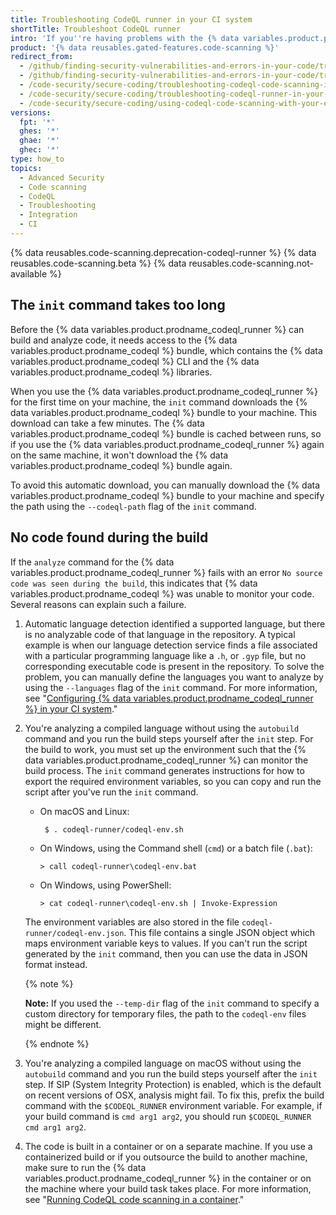 ```yaml
---
title: Troubleshooting CodeQL runner in your CI system
shortTitle: Troubleshoot CodeQL runner
intro: 'If you''re having problems with the {% data variables.product.prodname_codeql_runner %}, you can troubleshoot by using these tips.'
product: '{% data reusables.gated-features.code-scanning %}'
redirect_from:
  - /github/finding-security-vulnerabilities-and-errors-in-your-code/troubleshooting-code-scanning-in-your-ci-system
  - /github/finding-security-vulnerabilities-and-errors-in-your-code/troubleshooting-codeql-code-scanning-in-your-ci-system
  - /code-security/secure-coding/troubleshooting-codeql-code-scanning-in-your-ci-system
  - /code-security/secure-coding/troubleshooting-codeql-runner-in-your-ci-system
  - /code-security/secure-coding/using-codeql-code-scanning-with-your-existing-ci-system/troubleshooting-codeql-runner-in-your-ci-system
versions:
  fpt: '*'
  ghes: '*'
  ghae: '*'
  ghec: '*'
type: how_to
topics:
  - Advanced Security
  - Code scanning
  - CodeQL
  - Troubleshooting
  - Integration
  - CI
---
```



{% data reusables.code-scanning.deprecation-codeql-runner %}
{% data reusables.code-scanning.beta %}
{% data reusables.code-scanning.not-available %}

## The `init` command takes too long

Before the {% data variables.product.prodname_codeql_runner %} can build and analyze code, it needs access to the {% data variables.product.prodname_codeql %} bundle, which contains the {% data variables.product.prodname_codeql %} CLI and the {% data variables.product.prodname_codeql %} libraries.

When you use the {% data variables.product.prodname_codeql_runner %} for the first time on your machine, the `init` command downloads the {% data variables.product.prodname_codeql %} bundle to your machine. This download can take a few minutes.
The {% data variables.product.prodname_codeql %} bundle is cached between runs, so if you use the {% data variables.product.prodname_codeql_runner %} again on the same machine, it won't download the {% data variables.product.prodname_codeql %} bundle again.

To avoid this automatic download, you can manually download the {% data variables.product.prodname_codeql %} bundle to your machine and specify the path using the `--codeql-path` flag of the `init` command.

## No code found during the build

If the `analyze` command for the {% data variables.product.prodname_codeql_runner %} fails with an error `No source code was seen during the build`, this indicates that {% data variables.product.prodname_codeql %} was unable to monitor your code. Several reasons can explain such a failure.

1. Automatic language detection identified a supported language, but there is no analyzable code of that language in the repository. A typical example is when our language detection service finds a file associated with a particular programming language like a `.h`, or `.gyp` file, but no corresponding executable code is present in the repository. To solve the problem, you can manually define the languages you want to analyze by using the `--languages` flag of the `init` command. For more information, see "[Configuring {% data variables.product.prodname_codeql_runner %} in your CI system](/code-security/secure-coding/configuring-codeql-runner-in-your-ci-system)."

1. You're analyzing a compiled language without using the `autobuild` command and you run the build steps yourself after the `init` step. For the build to work, you must set up the environment such that the {% data variables.product.prodname_codeql_runner %} can monitor the build process. The `init` command generates instructions for how to export the required environment variables, so you can copy and run the script after you've run the `init` command.
   - On macOS and Linux:
     ```shell
      $ . codeql-runner/codeql-env.sh
     ```
   - On Windows, using the Command shell (`cmd`) or a batch file (`.bat`):
     ```shell
     > call codeql-runner\codeql-env.bat
     ```
   - On Windows, using PowerShell:
     ```shell
     > cat codeql-runner\codeql-env.sh | Invoke-Expression
     ```

   The environment variables are also stored in the file `codeql-runner/codeql-env.json`. This file contains a single JSON object which maps environment variable keys to values. If you can't run the script generated by the `init` command, then you can use the data in JSON format instead.

   {% note %}

   **Note:** If you used the `--temp-dir` flag of the `init` command to specify a custom directory for temporary files, the path to the `codeql-env` files might be different.

   {% endnote %}

1. You're analyzing a compiled language on macOS without using the `autobuild` command and you run the build steps yourself after the `init` step. If SIP (System Integrity Protection) is enabled, which is the default on recent versions of OSX, analysis might fail. To fix this, prefix the build command with the `$CODEQL_RUNNER` environment variable. 
   For example, if your build command is `cmd arg1 arg2`, you should run `$CODEQL_RUNNER cmd arg1 arg2`.

1. The code is built in a container or on a separate machine. If you use a containerized build or if you outsource the build to another machine, make sure to run the {% data variables.product.prodname_codeql_runner %} in the container or on the machine where your build task takes place. For more information, see "[Running CodeQL code scanning in a container](/code-security/secure-coding/running-codeql-code-scanning-in-a-container)."
